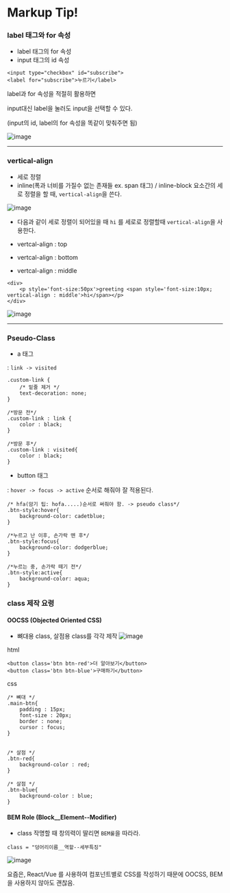 # Markup Tip! 

### label 태그와 for 속성

* label 태그의 for 속성 
* input 태그의 id 속성

```
<input type="checkbox" id="subscribe">
<label for="subscribe">누르기</label>
```
label과 for 속성을 적절히 활용하면

input대신 label을 눌러도 input을 선택할 수 있다.

(input의 id, label의 for 속성을 똑같이 맞춰주면 됨)

![image](https://user-images.githubusercontent.com/63600953/135701917-b2cd4843-6994-4325-9e14-ccd9c88e3086.png)

---
### vertical-align 

* 세로 정렬
* inline(폭과 너비를 가질수 없는 존재들 ex. span 태그) / inline-block 요소간의 세로 정렬을 할 때, `vertical-align`을 쓴다. 


![image](https://user-images.githubusercontent.com/63600953/135703986-11d3cfd5-9ba0-460b-847a-be52c4ca6e5c.png)


* 다음과 같이 세로 정렬이 되어있을 때 `hi` 를 세로로 정렬할때 `vertical-align`을 사용한다. 

* vertcal-align : top 
* vertcal-align : bottom 
* vertcal-align : middle

```
<div>
    <p style='font-size:50px'>greeting <span style='font-size:10px; vertical-align : middle'>hi</span></p>
</div>
```

![image](https://user-images.githubusercontent.com/63600953/135704026-1223c365-0d93-4be2-8c93-9a8b3b6865e9.png)

---
### Pseudo-Class

* a 태그

: `link -> visited`

```
.custom-link {
    /* 밑줄 제거 */
    text-decoration: none;
}

/*방문 전*/
.custom-link : link {
    color : black;
}

/*방문 후*/
.custom-link : visited{
    color : black; 
}
```


* button 태그

: `hover -> focus -> active` 순서로 해줘야 잘 적용된다. 

```
/* hfa(암기 팁: hofa.....)순서로 써줘야 함. -> pseudo class*/
.btn-style:hover{
    background-color: cadetblue;
}

/*누르고 난 이후, 손가락 뗀 후*/
.btn-style:focus{
    background-color: dodgerblue;
}

/*누르는 중, 손가락 떼기 전*/
.btn-style:active{
    background-color: aqua;
}

```

### class 제작 요령

#### OOCSS (Objected Oriented CSS)
* 뼈대용 class, 살점용 class를 각각 제작
  ![image](https://user-images.githubusercontent.com/63600953/135705883-d5719819-3d19-4963-9aa9-e381f213fdbd.png)

html
```
<button class='btn btn-red'>더 알아보기</button>
<button class='btn btn-blue'>구매하기</button>
```

css
```
/* 뼈대 */
.main-btn{
    padding : 15px; 
    font-size : 20px; 
    border : none;
    cursor : focus; 
}


/* 살점 */
.btn-red{
    background-color : red;
}

/* 살점 */
.btn-blue{
    background-color : blue; 
}
```

#### BEM Role (Block__Element--Modifier)
* class 작명할 때 창의력이 딸리면 `BEM룰`을 따라라. 

```
class = "덩어리이름__역할--세부특징"
```

![image](https://user-images.githubusercontent.com/63600953/135705994-27905339-12dc-4d5b-be20-32f81dd3db8b.png)


요즘은, React/Vue 를 사용하여 컴포넌트별로 CSS를 작성하기 때문에 OOCSS, BEM을 사용하지 않아도 괜찮음. 
